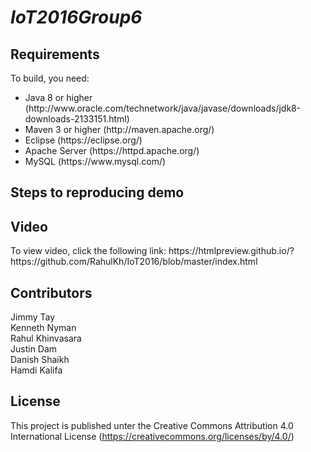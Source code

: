 <h1><i> IoT2016Group6 </i></h1>


<h2>Requirements </h2>
To build, you need:
<ul>
<li>Java 8 or higher (http://www.oracle.com/technetwork/java/javase/downloads/jdk8-downloads-2133151.html) </li>
<li>Maven 3 or higher (http://maven.apache.org/) </li>
<li> Eclipse (https://eclipse.org/) </li>
<li>Apache Server (https://httpd.apache.org/) </li>
<li> MySQL (https://www.mysql.com/) </li>
</ul>

<h2>Steps to reproducing demo </h2>


<h2>Video  </h2>
To view video, click the following link: https://htmlpreview.github.io/?https://github.com/RahulKh/IoT2016/blob/master/index.html

<h2> Contributors </h2>

<p> Jimmy Tay <br>	Kenneth Nyman	<br>Rahul Khinvasara <br>
Justin Dam <br>	Danish Shaikh	<br>	Hamdi Kalifa </p>





<h2>License </h2>

This project is published unter the Creative Commons Attribution 4.0 International License (https://creativecommons.org/licenses/by/4.0/)
